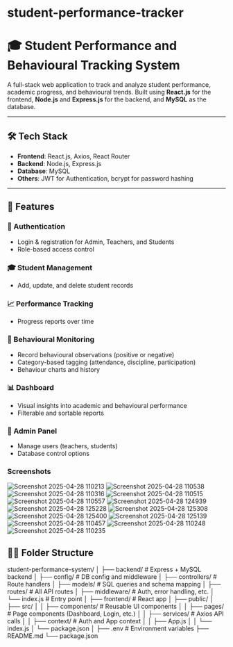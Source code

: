 # student-performance-tracker
# 🎓 Student Performance and Behavioural Tracking System

A full-stack web application to track and analyze student performance, academic progress, and behavioural trends. Built using **React.js** for the frontend, **Node.js** and **Express.js** for the backend, and **MySQL** as the database.

---

## 🛠️ Tech Stack

- **Frontend**: React.js, Axios, React Router
- **Backend**: Node.js, Express.js
- **Database**: MySQL
- **Others**: JWT for Authentication, bcrypt for password hashing

---

## 🚀 Features

### 🔐 Authentication
- Login & registration for Admin, Teachers, and Students
- Role-based access control

### 🎓 Student Management
- Add, update, and delete student records

### 📈 Performance Tracking
- Progress reports over time

### 🧠 Behavioural Monitoring
- Record behavioural observations (positive or negative)
- Category-based tagging (attendance, discipline, participation)
- Behaviour charts and history

### 📊 Dashboard
- Visual insights into academic and behavioural performance
- Filterable and sortable reports

### 📁 Admin Panel
- Manage users (teachers, students)
- Database control options

### Screenshots
![Screenshot 2025-04-28 110213](https://github.com/user-attachments/assets/ae46f903-f4d1-4547-8fdf-6dd4acfabb85)
![Screenshot 2025-04-28 110538](https://github.com/user-attachments/assets/58f17baa-da26-4d09-9c83-ab74a272b4fd)
![Screenshot 2025-04-28 110316](https://github.com/user-attachments/assets/d48f0586-9947-428b-971e-37778e0bd6ca)
![Screenshot 2025-04-28 110515](https://github.com/user-attachments/assets/bbdfbf5f-ae0a-42ea-aa84-2493256d2fe6)
![Screenshot 2025-04-28 110557](https://github.com/user-attachments/assets/384c5ba7-7f6f-4283-baf5-d702df4d3dc8)
![Screenshot 2025-04-28 124939](https://github.com/user-attachments/assets/32e98983-d28a-4062-a9f1-240d2b1471f5)
![Screenshot 2025-04-28 125228](https://github.com/user-attachments/assets/daa2a7c5-0b68-4977-8e99-b9852b9fcc07)
![Screenshot 2025-04-28 125308](https://github.com/user-attachments/assets/885049b9-a4e6-4c64-bcfa-e5265c0bbd39)
![Screenshot 2025-04-28 125400](https://github.com/user-attachments/assets/2b5e9618-2549-47a8-955a-f99660d7e661)
![Screenshot 2025-04-28 125139](https://github.com/user-attachments/assets/539f0714-1558-4b78-8365-d1e959799e44)
![Screenshot 2025-04-28 110457](https://github.com/user-attachments/assets/741bbb9f-6613-401a-8194-501791e1ae12)
![Screenshot 2025-04-28 110248](https://github.com/user-attachments/assets/a2df561a-5efb-496c-9287-d7dfaecdb9e1)
![Screenshot 2025-04-28 110235](https://github.com/user-attachments/assets/538981b9-3225-4844-ab6c-e50000f35a76)

## 🧑‍💻 Folder Structure

student-performance-system/
│
├── backend/ # Express + MySQL backend
│ ├── config/ # DB config and middleware
│ ├── controllers/ # Route handlers
│ ├── models/ # SQL queries and schema mapping
│ ├── routes/ # All API routes
│ ├── middleware/ # Auth, error handling, etc.
│ └── index.js # Entry point
│
├── frontend/ # React app
│ ├── public/
│ ├── src/
│ │ ├── components/ # Reusable UI components
│ │ ├── pages/ # Page components (Dashboard, Login, etc.)
│ │ ├── services/ # Axios API calls
│ │ ├── context/ # Auth and App context
│ │ ├── App.js
│ │ └── index.js
│ └── package.json
│
├── .env # Environment variables
├── README.md
└── package.json 
